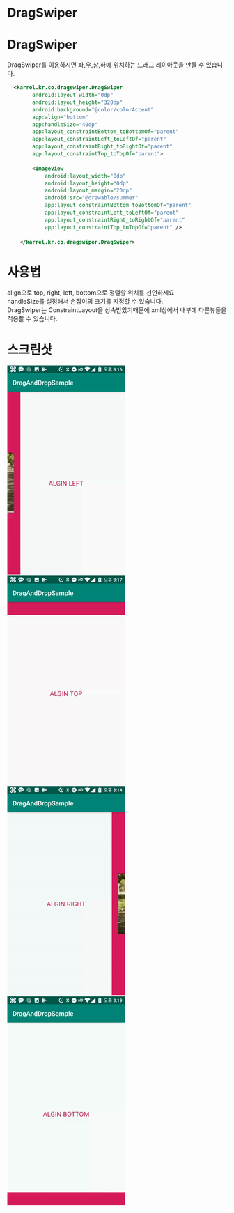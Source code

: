 # DragSwiper
DragSwiper
====

DragSwiper를 이용하시면 좌,우,상,하에 위치하는 드래그 레이아웃을 만들 수 있습니다.</br>

``` xml
  <karrel.kr.co.dragswiper.DragSwiper
        android:layout_width="0dp"
        android:layout_height="320dp"
        android:background="@color/colorAccent"
        app:align="bottom"
        app:handleSize="40dp"
        app:layout_constraintBottom_toBottomOf="parent"
        app:layout_constraintLeft_toLeftOf="parent"
        app:layout_constraintRight_toRightOf="parent"
        app:layout_constraintTop_toTopOf="parent">

        <ImageView
            android:layout_width="0dp"
            android:layout_height="0dp"
            android:layout_margin="20dp"
            android:src="@drawable/summer"
            app:layout_constraintBottom_toBottomOf="parent"
            app:layout_constraintLeft_toLeftOf="parent"
            app:layout_constraintRight_toRightOf="parent"
            app:layout_constraintTop_toTopOf="parent" />

    </karrel.kr.co.dragswiper.DragSwiper>
```

# 사용법
align으로 top, right, left, bottom으로 정렬할 위치를 선언하세요</br>
handleSize를 설정해서 손잡이의 크기를 지정할 수 있습니다.</br>
DragSwiper는 ConstraintLayout을 상속받았기때문에 xml상에서 내부에 다른뷰들을 적용할 수 있습니다.</br>

# 스크린샷
![image1](./screenshot/align_left.gif)
![image2](./screenshot/align_top.gif)
![image3](./screenshot/align_right.gif)
![image4](./screenshot/align_bottom.gif)


